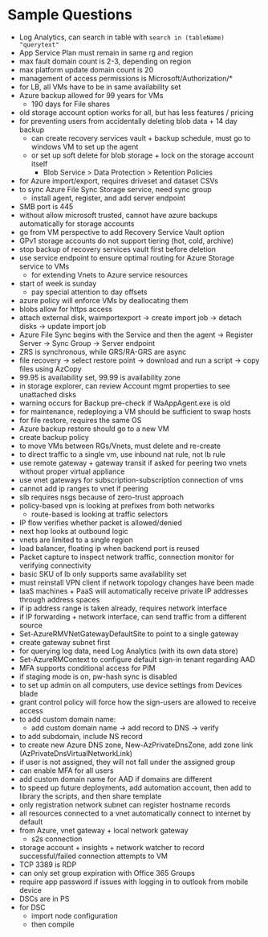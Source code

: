 # Sample Questions
- Log Analytics, can search in table with `search in (tableName) "querytext"`
- App Service Plan must remain in same rg and region
- max fault domain count is 2-3, depending on region
- max platform update domain count is 20
- management of access permissions is Microsoft/Authorization/*
- for LB, all VMs have to be in same availability set
- Azure backup allowed for 99 years for VMs
  - 190 days for File shares
- old storage account option works for all, but has less features / pricing
- for preventing users from accidentally deleting blob data + 14 day backup
  - can create recovery services vault + backup schedule, must go to windows VM to set up the agent
  - or set up soft delete for blob storage + lock on the storage account itself
    - Blob Service > Data Protection > Retention Policies
- for Azure import/export, requires driveset and dataset CSVs
- to sync Azure File Sync Storage service, need sync group
  - install agent, register, and add server endpoint
- SMB port is 445
- without allow microsoft trusted, cannot have azure backups automatically for storage accounts
- go from VM perspective to add Recovery Service Vault option
- GPv1 storage accounts do not support tiering (hot, cold, archive)
- stop backup of recovery services vault first before deletion
- use service endpoint to ensure optimal routing for Azure Storage service to VMs
  - for extending Vnets to Azure service resources
- start of week is sunday
  - pay special attention to day offsets
- azure policy will enforce VMs by deallocating them
- blobs allow for https access
- attach external disk, waimportexport -> create import job -> detach disks -> update import job
- Azure File Sync begins with the Service and then the agent -> Register Server -> Sync Group -> Server endpoint
- ZRS is synchronous, while GRS/RA-GRS are async
- file recovery -> select restore point -> download and run a script -> copy files using AzCopy
- 99.95 is availability set, 99.99 is availability zone
- in storage explorer, can review Account mgmt properties to see unattached disks
- warning occurs for Backup pre-check if WaAppAgent.exe is old
- for maintenance, redeploying a VM should be sufficient to swap hosts
- for file restore, requires the same OS
- Azure backup restore should go to a new VM
- create backup policy
- to move VMs between RGs/Vnets, must delete and re-create
- to direct traffic to a single vm, use inbound nat rule, not lb rule
- use remote gateway + gateway transit if asked for peering two vnets without proper virtual appliance
- use vnet gateways for subscription-subscription connection of vms
- cannot add ip ranges to vnet if peering
- slb requires nsgs because of zero-trust approach
- policy-based vpn is looking at prefixes from both networks 
  - route-based is looking at traffic selectors
- IP flow verifies whether packet is allowed/denied
- next hop looks at outbound logic
- vnets are limited to a single region
- load balancer, floating ip when backend port is reused
- Packet capture to inspect network traffic, connection monitor for verifying connectivity
- basic SKU of lb only supports same availability set
- must reinstall VPN client if network topology changes have been made
- IaaS machines + PaaS will automatically receive private IP addresses through address spaces
- if ip address range is taken already, requires network interface
- if IP forwarding + network interface, can send traffic from a different source
- Set-AzureRMVNetGatewayDefaultSite to point to a single gateway
- create gateway subnet first
- for querying log data, need Log Analytics (with its own data store)
- Set-AzureRMContext to configure default sign-in tenant regarding AAD
- MFA supports conditional access for PIM
- if staging mode is on, pw-hash sync is disabled
- to set up admin on all computers, use device settings from Devices blade
- grant control policy will force how the sign-users are allowed to receive access
- to add custom domain name: 
  - add custom domain name -> add record to DNS -> verify
- to add subdomain, include NS record
- to create new Azure DNS zone, New-AzPrivateDnsZone, add zone link (AzPrivateDnsVirtualNetworkLink)
- if user is not assigned, they will not fall under the assigned group
- can enable MFA for all users
- add custom domain name for AAD if domains are different
- to speed up future deployments, add automation account, then add to library the scripts, and then share template
- only registration network subnet can register hostname records
- all resources connected to a vnet automatically connect to internet by default
- from Azure, vnet gateway + local network gateway
  - s2s connection
- storage account + insights + network watcher to record successful/failed connection attempts to VM
- TCP 3389 is RDP
- can only set group expiration with Office 365 Groups
- require app password if issues with logging in to outlook from mobile device
- DSCs are in PS
- for DSC
  - import node configuration
  - then compile
